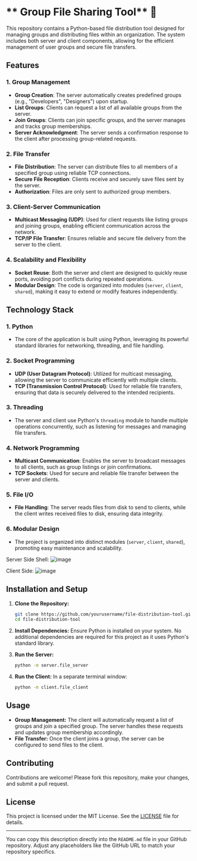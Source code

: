 # ** Group File Sharing Tool** 📂

This repository contains a Python-based file distribution tool designed for managing groups and distributing files within an organization. The system includes both server and client components, allowing for the efficient management of user groups and secure file transfers.

## **Features**

### **1. Group Management**
- **Group Creation**: The server automatically creates predefined groups (e.g., "Developers", "Designers") upon startup.
- **List Groups**: Clients can request a list of all available groups from the server.
- **Join Groups**: Clients can join specific groups, and the server manages and tracks group memberships.
- **Server Acknowledgment**: The server sends a confirmation response to the client after processing group-related requests.

### **2. File Transfer**
- **File Distribution**: The server can distribute files to all members of a specified group using reliable TCP connections.
- **Secure File Reception**: Clients receive and securely save files sent by the server.
- **Authorization**: Files are only sent to authorized group members.

### **3. Client-Server Communication**
- **Multicast Messaging (UDP)**: Used for client requests like listing groups and joining groups, enabling efficient communication across the network.
- **TCP/IP File Transfer**: Ensures reliable and secure file delivery from the server to the client.

### **4. Scalability and Flexibility**
- **Socket Reuse**: Both the server and client are designed to quickly reuse ports, avoiding port conflicts during repeated operations.
- **Modular Design**: The code is organized into modules (`server`, `client`, `shared`), making it easy to extend or modify features independently.

## **Technology Stack**

### **1. Python**
- The core of the application is built using Python, leveraging its powerful standard libraries for networking, threading, and file handling.

### **2. Socket Programming**
- **UDP (User Datagram Protocol)**: Utilized for multicast messaging, allowing the server to communicate efficiently with multiple clients.
- **TCP (Transmission Control Protocol)**: Used for reliable file transfers, ensuring that data is securely delivered to the intended recipients.

### **3. Threading**
- The server and client use Python's `threading` module to handle multiple operations concurrently, such as listening for messages and managing file transfers.

### **4. Network Programming**
- **Multicast Communication**: Enables the server to broadcast messages to all clients, such as group listings or join confirmations.
- **TCP Sockets**: Used for secure and reliable file transfer between the server and clients.

### **5. File I/O**
- **File Handling**: The server reads files from disk to send to clients, while the client writes received files to disk, ensuring data integrity.

### **6. Modular Design**
- The project is organized into distinct modules (`server`, `client`, `shared`), promoting easy maintenance and scalability.

Server Side Shell:
![image](https://github.com/user-attachments/assets/9c9069f5-d044-424a-bee2-534f4f4e421a)


Client Side:
![image](https://github.com/user-attachments/assets/4e3233c5-68b2-4cab-a9c2-ac5d51cfc693)


## **Installation and Setup**

1. **Clone the Repository:**
   ```bash
   git clone https://github.com/yourusername/file-distribution-tool.git
   cd file-distribution-tool
   ```

2. **Install Dependencies:**
   Ensure Python is installed on your system. No additional dependencies are required for this project as it uses Python's standard library.

3. **Run the Server:**
   ```bash
   python -m server.file_server
   ```

4. **Run the Client:**
   In a separate terminal window:
   ```bash
   python -m client.file_client
   ```

## **Usage**

- **Group Management:** The client will automatically request a list of groups and join a specified group. The server handles these requests and updates group membership accordingly.
- **File Transfer:** Once the client joins a group, the server can be configured to send files to the client.

## **Contributing**

Contributions are welcome! Please fork this repository, make your changes, and submit a pull request.

## **License**

This project is licensed under the MIT License. See the [LICENSE](LICENSE) file for details.

---

You can copy this description directly into the `README.md` file in your GitHub repository. Adjust any placeholders like the GitHub URL to match your repository specifics.
